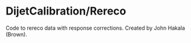DijetCalibration/Rereco
=======================

Code to rereco data with response corrections. Created by John Hakala (Brown).
